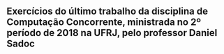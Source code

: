 ## Exercícios do último trabalho da disciplina de Computação Concorrente, ministrada no 2º período de 2018 na UFRJ, pelo professor Daniel Sadoc
